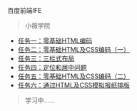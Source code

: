 百度前端IFE

> 小薇学院

* [任务一：零基础HTML编码](https://youzouzou.github.io/IFE2017/小薇学院/任务一：零基础HTML编码/task1.html)
* [任务二：零基础HTML及CSS编码（一）](https://youzouzou.github.io/IFE2017/小薇学院/任务二：零基础HTML及CSS编码（一）/task2.html)
* [任务三：三栏式布局](https://youzouzou.github.io/IFE2017/小薇学院/任务三：三栏式布局/task3.html)
* [任务四：定位和居中问题](https://youzouzou.github.io/IFE2017/小薇学院/任务四：定位和居中问题/task4.html)
* [任务五：零基础HTML及CSS编码（二）](https://youzouzou.github.io/IFE2017/小薇学院/任务五：零基础HTML及CSS编码（二）/task5.html)
* [任务六：通过HTML及CSS模拟报纸排版](https://youzouzou.github.io/IFE2017/小薇学院/任务六：通过HTML及CSS模拟报纸排版/task6.html)


> 学习中......
